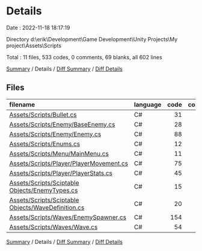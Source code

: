 # Details

Date : 2022-11-18 18:17:19

Directory d:\\erik\\Development\\Game Development\\Unity Projects\\My project\\Assets\\Scripts

Total : 11 files,  533 codes, 0 comments, 69 blanks, all 602 lines

[Summary](results.md) / Details / [Diff Summary](diff.md) / [Diff Details](diff-details.md)

## Files
| filename | language | code | comment | blank | total |
| :--- | :--- | ---: | ---: | ---: | ---: |
| [Assets/Scripts/Bullet.cs](/Assets/Scripts/Bullet.cs) | C# | 31 | 0 | 7 | 38 |
| [Assets/Scripts/Enemy/BaseEnemy.cs](/Assets/Scripts/Enemy/BaseEnemy.cs) | C# | 28 | 0 | 3 | 31 |
| [Assets/Scripts/Enemy/Enemy.cs](/Assets/Scripts/Enemy/Enemy.cs) | C# | 88 | 0 | 8 | 96 |
| [Assets/Scripts/Enums.cs](/Assets/Scripts/Enums.cs) | C# | 12 | 0 | 2 | 14 |
| [Assets/Scripts/Menu/MainMenu.cs](/Assets/Scripts/Menu/MainMenu.cs) | C# | 11 | 0 | 3 | 14 |
| [Assets/Scripts/Player/PlayerMovement.cs](/Assets/Scripts/Player/PlayerMovement.cs) | C# | 75 | 0 | 16 | 91 |
| [Assets/Scripts/Player/PlayerStats.cs](/Assets/Scripts/Player/PlayerStats.cs) | C# | 45 | 0 | 4 | 49 |
| [Assets/Scripts/Sciptable Objects/EnemyTypes.cs](/Assets/Scripts/Sciptable%20Objects/EnemyTypes.cs) | C# | 15 | 0 | 2 | 17 |
| [Assets/Scripts/Sciptable Objects/WaveDefinition.cs](/Assets/Scripts/Sciptable%20Objects/WaveDefinition.cs) | C# | 20 | 0 | 5 | 25 |
| [Assets/Scripts/Waves/EnemySpawner.cs](/Assets/Scripts/Waves/EnemySpawner.cs) | C# | 154 | 0 | 12 | 166 |
| [Assets/Scripts/Waves/Wave.cs](/Assets/Scripts/Waves/Wave.cs) | C# | 54 | 0 | 7 | 61 |

[Summary](results.md) / Details / [Diff Summary](diff.md) / [Diff Details](diff-details.md)
